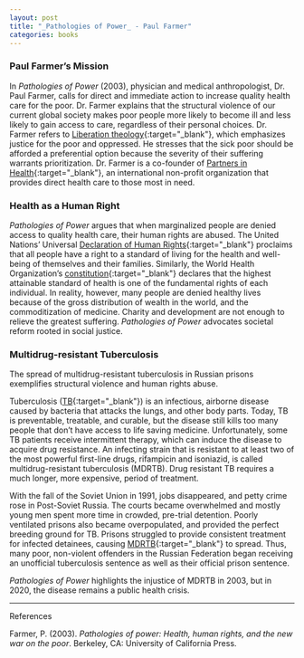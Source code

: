 ```yaml
---
layout: post
title: "_Pathologies of Power_ - Paul Farmer"
categories: books
---
```

### Paul Farmer’s Mission

In _Pathologies of Power_ (2003), physician and medical anthropologist, Dr. Paul Farmer, calls for direct and immediate action to increase quality health care for the poor. Dr. Farmer explains that the structural violence of our current global society makes poor people more likely to become ill and less likely to gain access to care, regardless of their personal choices. Dr. Farmer refers to [Liberation theology][1]{:target="_blank"}, which emphasizes justice for the poor and oppressed. He stresses that the sick poor should be afforded a preferential option because the severity of their suffering warrants prioritization. Dr. Farmer is a co-founder of [Partners in Health][2]{:target="_blank"}, an international non-profit organization that provides direct health care to those most in need.

### Health as a Human Right

_Pathologies of Power_ argues that when marginalized people are denied access to quality health care, their human rights are abused. The United Nations’ Universal [Declaration of Human Rights][3]{:target="_blank"} proclaims that all people have a right to a standard of living for the health and well-being of themselves and their families. Similarly, the World Health Organization’s [constitution][4]{:target="_blank"} declares that the highest attainable standard of health is one of the fundamental rights of each individual. In reality, however, many people are denied healthy lives because of the gross distribution of wealth in the world, and the commoditization of medicine. Charity and development are not enough to relieve the greatest suffering. _Pathologies of Power_ advocates societal reform rooted in social justice.

### Multidrug-resistant Tuberculosis

The spread of multidrug-resistant tuberculosis in Russian prisons exemplifies structural violence and human rights abuse.

Tuberculosis ([TB][5]{:target="_blank"}) is an infectious, airborne disease caused by bacteria that attacks the lungs, and other body parts. Today, TB is preventable, treatable, and curable, but the disease still kills too many people that don’t have access to life saving medicine. Unfortunately, some TB patients receive intermittent therapy, which can induce the disease to acquire drug resistance. An infecting strain that is resistant to at least two of the most powerful first-line drugs, rifampicin and isoniazid, is called multidrug-resistant tuberculosis (MDRTB). Drug resistant TB requires a much longer, more expensive, period of treatment.

With the fall of the Soviet Union in 1991, jobs disappeared, and petty crime rose in Post-Soviet Russia. The courts became overwhelmed and mostly young men spent more time in crowded, pre-trial detention. Poorly ventilated prisons also became overpopulated, and provided the perfect breeding ground for TB. Prisons struggled to provide consistent treatment for infected detainees, causing [MDRTB][6]{:target="_blank"} to spread. Thus, many poor, non-violent offenders in the Russian Federation began receiving an unofficial tuberculosis sentence as well as their official prison sentence.

_Pathologies of Power_ highlights the injustice of MDRTB in 2003, but in 2020, the disease remains a public health crisis.

---
References

Farmer, P. (2003). _Pathologies of power: Health, human rights, and the new war
on the poor_. Berkeley, CA: University of California Press.

[1]: https://www.britannica.com/topic/liberation-theology
[2]: https://www.pih.org/pages/our-mission
[3]: https://www.un.org/en/universal-declaration-human-rights/index.html
[4]: https://www.who.int/about/who-we-are/constitution
[5]: https://www.who.int/news-room/fact-sheets/detail/tuberculosis
[6]: https://www.who.int/features/qa/79/en/
